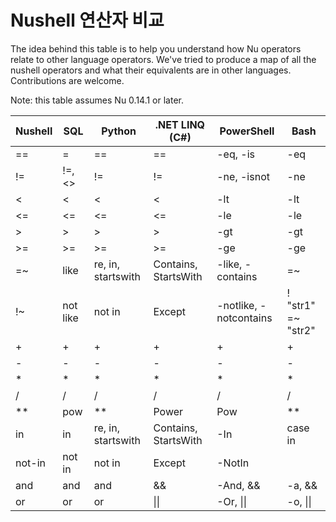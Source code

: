 # Nushell 연산자 비교

The idea behind this table is to help you understand how Nu operators relate to other language operators. We've tried to produce a map of all the nushell operators and what their equivalents are in other languages. Contributions are welcome.

Note: this table assumes Nu 0.14.1 or later.

| Nushell | SQL      | Python             | .NET LINQ (C#)       | PowerShell             | Bash               |
| ------- | -------- | ------------------ | -------------------- | ---------------------- | ------------------ |
| ==      | =        | ==                 | ==                   | -eq, -is               | -eq                |
| !=      | !=, <>   | !=                 | !=                   | -ne, -isnot            | -ne                |
| <       | <        | <                  | <                    | -lt                    | -lt                |
| <=      | <=       | <=                 | <=                   | -le                    | -le                |
| >       | >        | >                  | >                    | -gt                    | -gt                |
| >=      | >=       | >=                 | >=                   | -ge                    | -ge                |
| =~      | like     | re, in, startswith | Contains, StartsWith | -like, -contains       | =~                 |
| !~      | not like | not in             | Except               | -notlike, -notcontains | ! "str1" =~ "str2" |
| +       | +        | +                  | +                    | +                      | +                  |
| -       | -        | -                  | -                    | -                      | -                  |
| \*      | \*       | \*                 | \*                   | \*                     | \*                 |
| /       | /        | /                  | /                    | /                      | /                  |
| \*\*    | pow      | \*\*               | Power                | Pow                    | \*\*               |
| in      | in       | re, in, startswith | Contains, StartsWith | -In                    | case in            |
| not-in  | not in   | not in             | Except               | -NotIn                 |                    |
| and     | and      | and                | &&                   | -And, &&               | -a, &&             |
| or      | or       | or                 | \|\|                 | -Or, \|\|              | -o, \|\|           |
